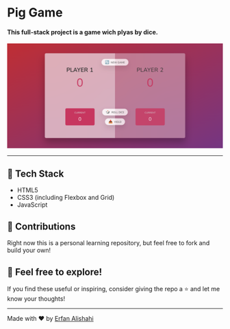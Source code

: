 # Pig Game
 #### This full-stack project is a game wich plyas by dice.

![preview](assets/Screenshot.png)

 ---
 ## 🔧 Tech Stack

- HTML5  
- CSS3 (including Flexbox and Grid)  
- JavaScript
## 🤝 Contributions

Right now this is a personal learning repository, but feel free to fork and build your own!
## 🌟 Feel free to explore!

If you find these useful or inspiring, consider giving the repo a ⭐ and let me know your thoughts!

---

Made with ❤️ by [Erfan Alishahi](https://github.com/Erfan-Alishahi)
